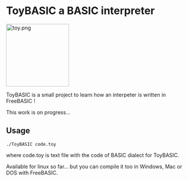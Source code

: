 # ToyBASIC a BASIC interpreter

<img title="" src="file:///home/user/Documents/Workspaces/freebasic/ToyBASIC/ToyBASIC.git/toy.png" alt="toy.png" data-align="center" width="171">
  
ToyBASIC is a small project to learn how an interpeter is written in FreeBASIC !

This work is on progress...

## Usage

`./ToyBASIC code.toy`

where code.toy is text file with the code of BASIC dialect for ToyBASIC.

Available for linux so far... but you can compile it too in Windows, Mac or DOS with FreeBASIC.
